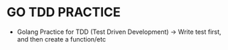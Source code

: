 # GO TDD PRACTICE
- Golang Practice for TDD (Test Driven Development) -> Write test first, and then create a function/etc
